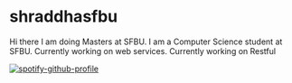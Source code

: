 # shraddhasfbu
Hi there
I am doing Masters at SFBU.
I am a Computer Science student at SFBU.
Currently working on web services.
Currently working on Restful


[![spotify-github-profile](https://spotify-github-profile.vercel.app/api/view?uid=31xiwcpn5applh6lvz6kubcmxb2q&cover_image=true&theme=default&show_offline=false&background_color=121212&interchange=false)](https://github.com/kittinan/spotify-github-profile)
